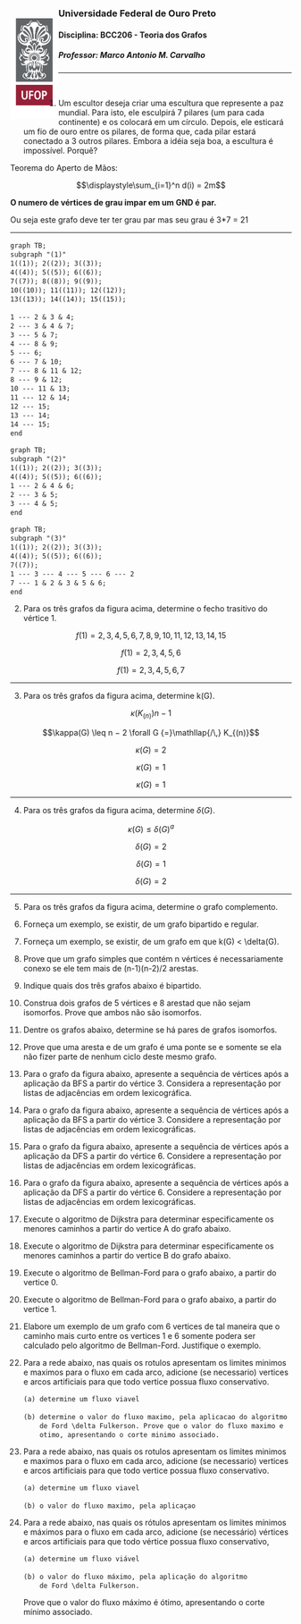 <img 
    style="
        float: left; 
        height: 180px;
        margin-top: 28px;
    "
    align="left"
    src="../assets/ufop.png" 
/>

### Universidade Federal de Ouro Preto
#### Disciplina: BCC206 - Teoria dos Grafos
##### Professor: Marco Antonio M. Carvalho

<hr/>
<br/>

1.  Um escultor deseja criar uma escultura que represente a paz mundial. 
    Para isto, ele esculpirá 7 pilares (um para cada continente) e os 
    colocará em um círculo. Depois, ele esticará um fio de ouro entre os 
    pilares, de forma que, cada pilar estará conectado a 3 outros pilares.
    Embora a idéia seja boa, a escultura é impossível.
    Porquê?

Teorema do Aperto de Mãos:

```math
\displaystyle\sum_{i=1}^n d(i) = 2m
```

**O numero de vértices de grau impar em um GND é par.**

Ou seja este grafo deve ter ter grau par mas seu grau é 3*7 = 21

<hr/>

```mermaid
graph TB;
subgraph "(1)"
1((1)); 2((2)); 3((3));
4((4)); 5((5)); 6((6));
7((7)); 8((8)); 9((9));
10((10)); 11((11)); 12((12)); 
13((13)); 14((14)); 15((15)); 

1 --- 2 & 3 & 4;
2 --- 3 & 4 & 7;
3 --- 5 & 7;
4 --- 8 & 9;
5 --- 6;
6 --- 7 & 10;
7 --- 8 & 11 & 12;
8 --- 9 & 12;
10 --- 11 & 13;
11 --- 12 & 14;
12 --- 15; 
13 --- 14;
14 --- 15;
end
```

```mermaid
graph TB;
subgraph "(2)"
1((1)); 2((2)); 3((3));
4((4)); 5((5)); 6((6));
1 --- 2 & 4 & 6;
2 --- 3 & 5;
3 --- 4 & 5;
end
```

```mermaid
graph TB;
subgraph "(3)"
1((1)); 2((2)); 3((3));
4((4)); 5((5)); 6((6));
7((7)); 
1 --- 3 --- 4 --- 5 --- 6 --- 2
7 --- 1 & 2 & 3 & 5 & 6;
end
```

2.  Para os três grafos da figura acima, determine o fecho trasitivo do 
    vértice 1.

```math
f(1) = {2,3,4,5,6,7,8,9,10,11,12,13,14,15}
```

```math
f(1) = {2,3,4,5,6}
```

```math
f(1) = {2,3,4,5,6,7}
```
<hr/>

3.  Para os três grafos da figura acima, determine k(G).

```math
\kappa(K_{(n)})  n - 1
```

```math
\kappa(G)  \leq  n − 2  \forall  G {=}\mathllap{/\,}  K_{(n)}
```

```math
\kappa(G) = 2
```

```math
\kappa(G) = 1
```

```math
\kappa(G) = 1 
```

<hr/>

4.  Para os três grafos da figura acima, determine $\delta(G)$.

```math
\kappa(G)  \leq \delta(G)^a
```

```math
\delta(G) = 2  
```

```math
\delta(G) = 1
```

```math
\delta(G)  = 2 
```

<hr/>

5.  Para os três grafos da figura acima, determine o grafo complemento.

6.  Forneça um exemplo, se existir, de um grafo bipartido e regular.

7.  Forneça um exemplo, se existir, de um grafo em que k(G) < \delta(G).

8.  Prove que um grafo simples que contém n vértices é necessariamente
    conexo se ele tem mais de (n-1)(n-2)/2 arestas.

9.  Indique quais dos três grafos abaixo é bipartido.

10. Construa dois grafos de 5 vértices e 8 arestad que não sejam 
    isomorfos. Prove que ambos não são isomorfos.

11. Dentre os grafos abaixo, determine se há pares de grafos isomorfos.

12. Prove que uma aresta e de um grafo é uma ponte se e somente se ela 
    não fizer parte de nenhum ciclo deste mesmo grafo.

13. Para o grafo da figura abaixo, apresente a sequência de vértices após
    a aplicação da BFS a partir do vértice 3. Considera a representação
    por listas de adjacências em ordem lexicográfica.

14. Para o grafo da figura abaixo, apresente a sequência de vértices após
    a aplicação da BFS a partir do vértice 3. Considere a representação
    por listas de adjacências em ordem lexicográficas.


15. Para o grafo da figura abaixo, apresente a sequência de vértices após
    a aplicação da DFS a partir do vértice 6. Considere a representação
    por listas de adjacências em ordem lexicográficas.

16. Para o grafo da figura abaixo, apresente a sequência de vértices após
    a aplicação da DFS a partir do vértice 6. Considere a representação
    por listas de adjacências em ordem lexicográficas.

17. Execute o algoritmo de Dijkstra para determinar especificamente os 
    menores caminhos a partir do vertice A do grafo abaixo.


18. Execute o algoritmo de Dijkstra para determinar especificamente os 
    menores caminhos a partir do vertice B do grafo abaixo.

19. Execute o algoritmo de Bellman-Ford para o grafo abaixo, a partir 
    do vertice 0.

20. Execute o algoritmo de Bellman-Ford para o grafo abaixo, a partir 
    do vertice 1.
    
21. Elabore um exemplo de um grafo com 6 vertices de tal maneira que o
    caminho mais curto entre os vertices 1 e 6 somente podera ser 
    calculado pelo algoritmo de Bellman-Ford. Justifique o exemplo.

22. Para a rede abaixo, nas quais os rotulos apresentam os limites minimos
    e maximos para o fluxo em cada arco, adicione (se necessario) vertices
    e arcos artificiais para que todo vertice possua fluxo conservativo.

        (a) determine um fluxo viavel

        (b) determine o valor do fluxo maximo, pela aplicacao do algoritmo
            de Ford \delta Fulkerson. Prove que o valor do fluxo maximo e
            otimo, apresentando o corte minimo associado.

23. Para a rede abaixo, nas quais os rotulos apresentam os limites minimos
    e maximos para o fluxo em cada arco, adicione (se necessario) vertices
    e arcos artificiais para que todo vertice possua fluxo conservativo.

        (a) determine um fluxo viavel

        (b) o valor do fluxo maximo, pela aplicaçao 
        
24. Para a rede abaixo, nas quais os rótulos apresentam os limites 
    mínimos e máximos para o fluxo em cada arco, adicione 
    (se necessário) vértices e arcos artificiais para que todo vértice 
    possua fluxo conservativo, 

        (a) determine um fluxo viável 

        (b) o valor do fluxo máximo, pela aplicação do algoritmo 
            de Ford \delta Fulkerson.

    Prove que o valor do fluxo máximo é ótimo, apresentando o corte 
    mínimo associado.
